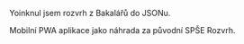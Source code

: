 Yoinknul jsem rozvrh z Bakalářů do JSONu.

Mobilní PWA aplikace jako náhrada za původní SPŠE Rozvrh.
